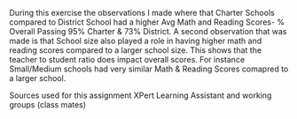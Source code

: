 During this exercise the observations I made where that Charter Schools compared to District School had a higher Avg Math and Reading Scores- % Overall Passing 95% Charter & 73% District. A second observation
that was made is that School size also played a role in having higher math and reading scores compared to a larger school size. This shows that the teacher to student ratio does impact overall scores.
For instance Small/Medium schools had very similar Math & Reading Scores comapred to a larger school.

Sources used for this assignment XPert Learning Assistant and working groups (class mates)
